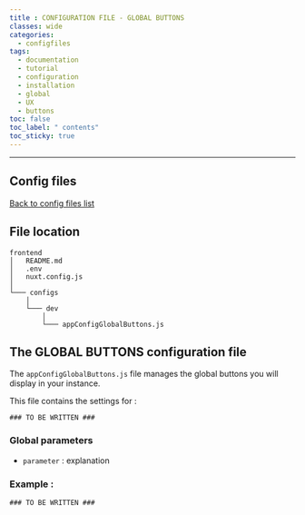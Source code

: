 ```yaml
---
title : CONFIGURATION FILE - GLOBAL BUTTONS
classes: wide
categories:
  - configfiles
tags:
  - documentation
  - tutorial
  - configuration
  - installation
  - global
  - UX
  - buttons
toc: false
toc_label: " contents"
toc_sticky: true
---
```


--------

## Config files

[Back to config files list]({{site.baseurl}}/configuration/config-configs)

## File location

```shell
frontend
│   README.md
│   .env
│   nuxt.config.js
│
└─── configs
    │
    └─── dev
        │
        └─── appConfigGlobalButtons.js

```

## The GLOBAL BUTTONS configuration file

The `appConfigGlobalButtons.js` file manages the global buttons you will display in your instance.

This file contains the settings for :

```shell
### TO BE WRITTEN ###
```

### Global parameters

- `parameter` : explanation

### Example :

```shell
### TO BE WRITTEN ###
```
